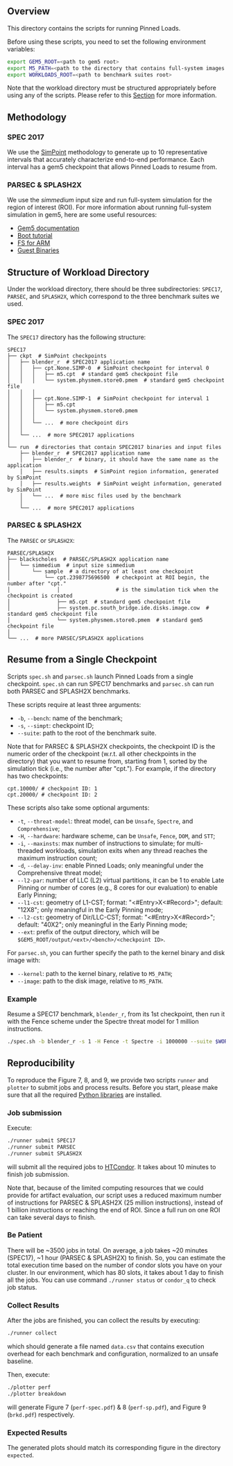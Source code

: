 ## Overview
This directory contains the scripts for running Pinned Loads.

Before using these scripts, you need to set the following environment variables:
```bash
export GEM5_ROOT=<path to gem5 root>
export M5_PATH=<path to the directory that contains full-system images and disks>
export WORKLOADS_ROOT=<path to benchmark suites root>
```

Note that the workload directory must be structured appropriately before using any of the scripts.
Please refer to this [Section](#Structure-of-Workload-Directory) for more information.

## Methodology
### SPEC 2017
We use the [SimPoint](http://cseweb.ucsd.edu/~calder/simpoint/) methodology
to generate up to 10 representative intervals that accurately characterize
end-to-end performance. Each interval has a gem5 checkpoint that allows
Pinned Loads to resume from.

### PARSEC & SPLASH2X
We use the *simmedium* input size and run full-system simulation for
the region of interest (ROI).
For more information about running full-system simulation in gem5,
here are some useful resources:
- [Gem5 documentation](https://www.gem5.org/documentation/general_docs/fullsystem/disks)
- [Boot tutorial](https://gem5art.readthedocs.io/en/latest/tutorials/boot-tutorial.html)
- [FS for ARM](https://github.com/arm-university/arm-gem5-rsk/wiki#3-fs-benchmarks)
- [Guest Binaries](https://www.gem5.org/documentation/general_docs/fullsystem/guest_binaries)

## Structure of Workload Directory
Under the workload directory, there should be three subdirectories: `SPEC17`,
`PARSEC`, and `SPLASH2X`, which correspond to the three benchmark suites we used.

### SPEC 2017
The `SPEC17` directory has the following structure:
```
SPEC17
├── ckpt  # SimPoint checkpoints
│   ├── blender_r  # SPEC2017 application name
│   │   ├── cpt.None.SIMP-0  # SimPoint checkpoint for interval 0
│   │   │   ├── m5.cpt  # standard gem5 checkpoint file
│   │   │   └── system.physmem.store0.pmem  # standard gem5 checkpoint file
│   │   │
│   │   ├── cpt.None.SIMP-1  # SimPoint checkpoint for interval 1
│   │   │   ├── m5.cpt
│   │   │   └── system.physmem.store0.pmem
│   │   │
│   │   └── ...  # more checkpoint dirs
│   │
│   └── ...  # more SPEC2017 applications
│
└── run  # directories that contain SPEC2017 binaries and input files
    ├── blender_r  # SPEC2017 application name
    │   ├── blender_r  # binary, it should have the same name as the application
    │   ├── results.simpts  # SimPoint region information, generated by SimPoint
    │   ├── results.weights  # SimPoint weight information, generated by SimPoint
    │   └── ...  # more misc files used by the benchmark
    │
    └── ...  # more SPEC2017 applications
```

### PARSEC & SPLASH2X
The `PARSEC` or `SPLASH2X`:
```
PARSEC/SPLASH2X
├── blackscholes  # PARSEC/SPLASH2X application name
│   └── simmedium  # input size simmedium
│       └── sample  # a directory of at least one checkpoint
│           └── cpt.2398775696500  # checkpoint at ROI begin, the number after "cpt."
│               │                  # is the simulation tick when the checkpoint is created
│               ├── m5.cpt  # standard gem5 checkpoint file
│               ├── system.pc.south_bridge.ide.disks.image.cow  # standard gem5 checkpoint file
│               └── system.physmem.store0.pmem  # standard gem5 checkpoint file
│
└── ...  # more PARSEC/SPLASH2X applications
```

## Resume from a Single Checkpoint
Scripts `spec.sh` and `parsec.sh` launch Pinned Loads from a single checkpoint.
`spec.sh` can run SPEC17 benchmarks and `parsec.sh` can run both PARSEC and SPLASH2X
benchmarks.

These scripts require at least three arguments:
- `-b`, `--bench`: name of the benchmark;
- `-s`, `--simpt`: checkpoint ID;
- `--suite`: path to the root of the benchmark suite.

Note that for PARSEC & SPLASH2X checkpoints, the checkpoint ID is the numeric
order of the checkpoint (w.r.t. all other checkpoints in the directory)
that you want to resume from, starting from 1, sorted by the simulation tick
(i.e., the number after "cpt.").
For example, if the directory has two checkpoints:
```
cpt.10000/ # checkpoint ID: 1
cpt.20000/ # checkpoint ID: 2
```

These scripts also take some optional arguments:
- `-t`, `--threat-model`: threat model, can be `Unsafe`, `Spectre`, and `Comprehensive`;
- `-H`, `--hardware`: hardware scheme, can be `Unsafe`, `Fence`, `DOM`, and `STT`;
- `-i`, `--maxinsts`: max number of instructions to simulate; for multi-threaded workloads, simulation exits when any thread reaches the maximum instruction count;
- `-d`, `--delay-inv`: enable Pinned Loads; only meaningful under the Comprehensive threat model;
- `--l2-par`: number of LLC (L2) virtual partitions, it can be 1 to enable Late Pinning or number of cores (e.g., 8 cores for our evaluation) to enable Early Pinning;
- `--l1-cst`: geometry of L1-CST; format: "<#Entry>X<#Record>"; default: "12X8"; only meaningful in the Early Pinning mode;
- `--l2-cst`: geometry of Dir/LLC-CST; format: "<#Entry>X<#Record>"; default: "40X2"; only meaningful in the Early Pinning mode;
- `--ext`: prefix of the output directory, which will be `$GEM5_ROOT/output/<ext>/<bench>/<checkpoint ID>`.


For `parsec.sh`, you can further specify the path to the kernel binary and disk image with:
- `--kernel`: path to the kernel binary, relative to `M5_PATH`;
- `--image`: path to the disk image, relative to `M5_PATH`.

### Example
Resume a SPEC17 benchmark, `blender_r`, from its 1st checkpoint,
then run it with the Fence scheme under the Spectre threat model for 1 million instructions.
```bash
./spec.sh -b blender_r -s 1 -H Fence -t Spectre -i 1000000 --suite $WORKLOADS_ROOT/SPEC17
```

## Reproducibility
To reproduce the Figure 7, 8, and 9,
we provide two scripts `runner` and `plotter` to submit jobs and process results.
Before you start, please make sure that all the required [Python libraries](requirements.txt) are installed.

### Job submission
Execute:
```bash
./runner submit SPEC17
./runner submit PARSEC
./runner submit SPLASH2X
```
will submit all the required jobs to [HTCondor](https://research.cs.wisc.edu/htcondor/).
It takes about 10 minutes to finish job submission.

Note that, because of the limited computing resources that we could provide for artifact evaluation,
our script uses a reduced maximum number of instructions for PARSEC & SPLASH2X (25 million instructions),
instead of 1 billion instructions or reaching the end of ROI.
Since a full run on one ROI can take several days to finish.

### Be Patient
There will be ~3500 jobs in total. On average, a job takes ~20 minutes (SPEC17),
~1 hour (PARSEC & SPLASH2X) to finish.
So, you can estimate the total execution time based on the number of condor slots you have on your cluster.
In our environment, which has 80 slots, it takes about 1 day to finish all the jobs.
You can use command `./runner status` or `condor_q` to check job status.

### Collect Results
After the jobs are finished, you can collect the results by executing:
```bash
./runner collect
```
which should generate a file named `data.csv`
that contains execution overhead for each benchmark and configuration,
normalized to an unsafe baseline.

Then, execute:
```bash
./plotter perf
./plotter breakdown
```
will generate Figure 7 (`perf-spec.pdf`) & 8 (`perf-sp.pdf`),
and Figure 9 (`brkd.pdf`) respectively.

### Expected Results
The generated plots should match its corresponding figure
in the directory `expected`.
